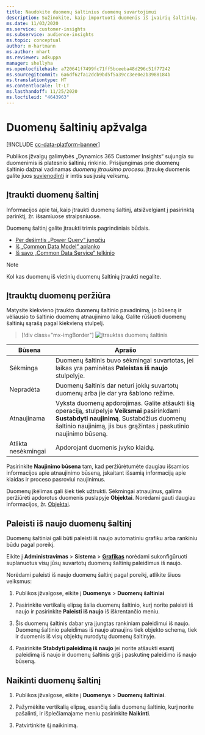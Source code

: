 ```yaml
---
title: Naudokite duomenų šaltinius duomenų suvartojimui
description: Sužinokite, kaip importuoti duomenis iš įvairių šaltinių.
ms.date: 11/03/2020
ms.service: customer-insights
ms.subservice: audience-insights
ms.topic: conceptual
author: m-hartmann
ms.author: mhart
ms.reviewer: adkuppa
manager: shellyha
ms.openlocfilehash: a720641f7499fc71ff5bceeba48d296c51f77242
ms.sourcegitcommit: 6a6df62fa12dcb9bd5f5a39cc3ee0e2b3988184b
ms.translationtype: HT
ms.contentlocale: lt-LT
ms.lasthandoff: 11/25/2020
ms.locfileid: "4643963"
---
```

# <a name="overview-about-data-sources"></a>Duomenų šaltinių apžvalga

[!INCLUDE [cc-data-platform-banner](../includes/cc-data-platform-banner.md)]

Publikos įžvalgų galimybės „Dynamics 365 Customer Insights“ sujungia su duomenimis iš platesnio šaltinių rinkinio. Prisijungimas prie duomenų šaltinio dažnai vadinamas *duomenų įtraukimo procesu*. Įtraukę duomenis galite juos [suvienodinti](data-unification.md) ir imtis susijusių veiksmų.

## <a name="add-a-data-source"></a>Įtraukti duomenų šaltinį

Informacijos apie tai, kaip įtraukti duomenų šaltinį, atsižvelgiant į pasirinktą parinktį, žr. išsamiuose straipsniuose.

Duomenų šaltinį galite įtraukti trimis pagrindiniais būdais.

- [Per dešimtis „Power Query“ jungčių](connect-power-query.md)
- [Iš „Common Data Model“ aplanko](connect-common-data-model.md)
- [Iš savo „Common Data Service“ telkinio](connect-common-data-service-lake.md)

> [!NOTE]
> Kol kas duomenų iš vietinių duomenų šaltinių įtraukti negalite.

## <a name="review-ingested-data"></a>Įtrauktų duomenų peržiūra

Matysite kiekvieno įtraukto duomenų šaltinio pavadinimą, jo būseną ir vėliausio to šaltinio duomenų atnaujinimo laiką. Galite rūšiuoti duomenų šaltinių sąrašą pagal kiekvieną stulpelį.

> [!div class="mx-imgBorder"]
> ![Įtrauktas duomenų šaltinis](media/configure-data-datasource-added.png "Įtrauktas duomenų šaltinis")

|Būsena  |Aprašo  |
|---------|---------|
|Sėkminga   |Duomenų šaltinis buvo sėkmingai suvartotas, jei laikas yra paminėtas **Paleistas iš naujo** stulpelyje.
|Nepradėta   |Duomenų šaltinis dar neturi jokių suvartotų duomenų arba jie dar yra šablono režime.         |
|Atnaujinama    |Vyksta duomenų apdorojimas. Galite atšaukti šią operaciją, stulpelyje **Veiksmai** pasirinkdami **Sustabdyti naujinimą**. Sustabdžius duomenų šaltinio naujinimą, jis bus grąžintas į paskutinio naujinimo būseną.       |
|Atlikta nesėkmingai     |Apdorojant duomenis įvyko klaidų.         |

Pasirinkite **Naujinimo būsena** tam, kad peržiūrėtumėte daugiau išsamios informacijos apie atnaujinimo būseną, įskaitant išsamią informaciją apie klaidas ir proceso pasroviui naujinimus.

Duomenų įkėlimas gali šiek tiek užtrukti. Sėkmingai atnaujinus, galima peržiūrėti apdorotus duomenis puslapyje **Objektai**. Norėdami gauti daugiau informacijos, žr. [Objektai](entities.md).

## <a name="refresh-a-data-source"></a>Paleisti iš naujo duomenų šaltinį

Duomenų šaltiniai gali būti paleisti iš naujo automatiniu grafiku arba rankiniu būdu pagal poreikį. 

Eikite į **Administravimas** > **Sistema** > [**Grafikas**](system.md#schedule-tab) norėdami sukonfigūruoti suplanuotus visų jūsų suvartotų duomenų šaltinių paleidimus iš naujo.

Norėdami paleisti iš naujo duomenų šaltinį pagal poreikį, atlikite šiuos veiksmus:

1. Publikos įžvalgose, eikite į **Duomenys** > **Duomenų šaltiniai**

2. Pasirinkite vertikalią elipsę šalia duomenų šaltinio, kurį norite paleisti iš naujo ir pasirinkite **Paleisti iš naujo** iš iškrentančio meniu.

3. Šis duomenų šaltinis dabar yra įjungtas rankiniam paleidimui iš naujo. Duomenų šaltinio paleidimas iš naujo atnaujins tiek objekto schemą, tiek ir duomenis iš visų objektų nurodytų duomenų šaltinyje.

4. Pasirinkite **Stabdyti paleidimą iš naujo** jei norite atšaukti esantį paleidimą iš naujo ir duomenų šaltinis grįš į paskutinę paleidimo iš naujo būseną.

## <a name="delete-a-data-source"></a>Naikinti duomenų šaltinį

1. Publikos įžvalgose, eikite į **Duomenys** > **Duomenų šaltiniai**.

2. Pažymėkite vertikalią elipsę, esančią šalia duomenų šaltinio, kurį norite pašalinti, ir išplečiamajame meniu pasirinkite **Naikinti**.

3. Patvirtinkite šį naikinimą.
